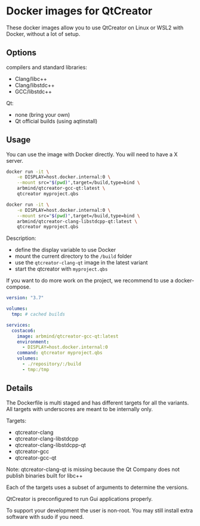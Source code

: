 # Docker images for QtCreator

These docker images allow you to use QtCreator on Linux or WSL2 with Docker, without a lot of setup.

## Options

compilers and standard libraries:
* Clang/libc++
* Clang/libstdc++
* GCC/libstdc++

Qt:
* none (bring your own)
* Qt official builds (using aqtinstall)

## Usage

You can use the image with Docker directly.
You will need to have a X server.

```bash
docker run -it \
    -e DISPLAY=host.docker.internal:0 \
    --mount src="$(pwd)",target=/build,type=bind \
    arbmind/qtcreator-gcc-qt:latest \
    qtcreator myproject.qbs
```

```bash
docker run -it \
    -e DISPLAY=host.docker.internal:0 \
    --mount src="$(pwd)",target=/build,type=bind \
    arbmind/qtcreator-clang-libstdcpp-qt:latest \
    qtcreator myproject.qbs
```


Description:
* define the display variable to use Docker
* mount the current directory to the `/build` folder
* use the `qtcreator-clang-qt` image in the latest variant
* start the qtcreator with `myproject.qbs`

If you want to do more work on the project, we recommend to use a docker-compose.

```yaml
version: "3.7"

volumes:
  tmp: # cached builds

services:
  costaco6:
    image: arbmind/qtcreator-gcc-qt:latest
    environment:
      - DISPLAY=host.docker.internal:0
    command: qtcreator myproject.qbs
    volumes:
      - ./repository/:/build
      - tmp:/tmp
```

## Details

The Dockerfile is multi staged and has different targets for all the variants.
All targets with underscores are meant to be internally only.

Targets:
* qtcreator-clang
* qtcreator-clang-libstdcpp
* qtcreator-clang-libstdcpp-qt
* qtcreator-gcc
* qtcreator-gcc-qt

Note: qtcreator-clang-qt is missing because the Qt Company does not publish binaries built for libc++

Each of the targets uses a subset of arguments to determine the versions.

QtCreator is preconfigured to run Gui applications properly.

To support your development the user is non-root.
You may still install extra software with sudo if you need.
